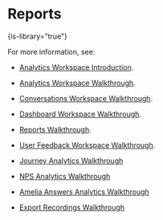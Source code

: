 # Reports

{is-library="true"}

<snippet id="B08-02_ConvAnalytics-MoreResources_snippet">

For more information, see:

* [Analytics Workspace Introduction](B08-00_0001-Analytics-Workspace-Intro.md).

* [Analytics Workspace Walkthrough](B08-00_0002-Analytics-Workspace-Walkthrough.md).

* [Conversations Workspace Walkthrough](B08-02_0001-Conversations-Walkthrough.md).

* [Dashboard Workspace Walkthrough](B08-02_0003-Dashboard-Walkthrough.md).

* [Reports Walkthrough](B08-02_0102-Reports-Walkthrough.md).

* [User Feedback Workspace Walkthrough](B08-02_0202-User-Feedback-Walkthrough.md).

* [Journey Analytics Walkthrough](B08-03_0003-Journey-Analytics-Walkthrough.md)

* [NPS Analytics Walkthrough](B08-04_0003-NPS-Analytics-Walkthrough.md)

* [Amelia Answers Analytics Walkthrough](B08-05_0003-Amelia-Answers-Walkthrough.md)

* [Export Recordings Walkthrough](B08-06_0003-Export-Recordings-Walkthrough.md)

</snippet>
